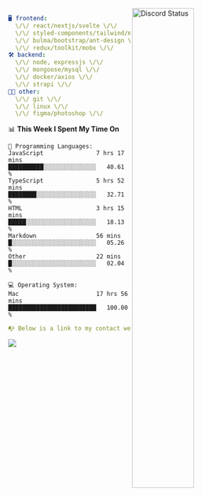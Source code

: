 
<a href="https://discord.com/users/279302975371870218" target="_blank">
    <img width="50%" align="right" alt="Discord Status" src="https://lanyard.cnrad.dev/api/279302975371870218?bg=161B22&borderRadius=5px%205px%200%200&hideTimestamp=true&idleMessage=Just%20chillin%27%20at%20the%20moment&animated=true">
</a>

```yaml
🖥️ frontend: 
  \/\/ react/nextjs/svelte \/\/
  \/\/ styled-components/tailwind/mui/
  \/\/ bulma/bootstrap/ant-design \/\/
  \/\/ redux/toolkit/mobx \/\/
🛠 backend: 
  \/\/ node, expressjs \/\/
  \/\/ mongoose/mysql \/\/
  \/\/ docker/axios \/\/
  \/\/ strapi \/\/
👨‍💻 other: 
  \/\/ git \/\/ 
  \/\/ linux \/\/
  \/\/ figma/photoshop \/\/
```
<!--START_SECTION:waka-->
📊 **This Week I Spent My Time On** 

```text
💬 Programming Languages: 
JavaScript               7 hrs 17 mins       ██████████░░░░░░░░░░░░░░░   40.61 % 
TypeScript               5 hrs 52 mins       ████████░░░░░░░░░░░░░░░░░   32.71 % 
HTML                     3 hrs 15 mins       █████░░░░░░░░░░░░░░░░░░░░   18.13 % 
Markdown                 56 mins             █░░░░░░░░░░░░░░░░░░░░░░░░   05.26 % 
Other                    22 mins             █░░░░░░░░░░░░░░░░░░░░░░░░   02.04 % 

💻 Operating System: 
Mac                      17 hrs 56 mins      █████████████████████████   100.00 % 
```


<!--END_SECTION:waka-->
```yaml
📭 Below is a link to my contact website 
```
<a href="https://mxns.xyz" target="_black"> <img src="https://img.shields.io/badge/website-161B22?style=for-the-badge&logo=About.me&logoColor=white"></img> <a/>
